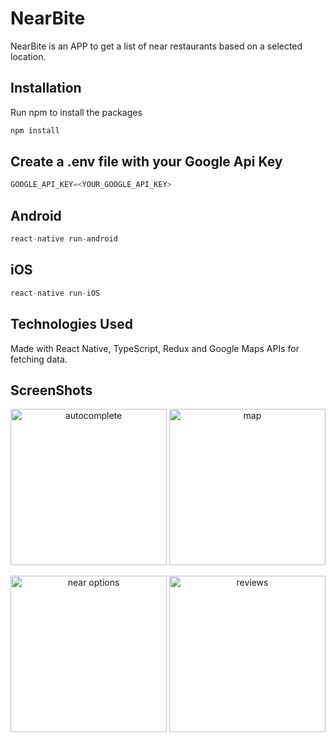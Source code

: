 # NearBite

NearBite is an APP to get a list of near restaurants based on a selected location.


## Installation

Run npm to install the packages

```bash
npm install
```

## Create a .env file with your Google Api Key

```python
GOOGLE_API_KEY=<YOUR_GOOGLE_API_KEY>
```


## Android
```python
react-native run-android
```

## iOS
```python
react-native run-iOS
```

## Technologies Used
Made with React Native, TypeScript, Redux and Google Maps APIs for fetching data.


## ScreenShots
<p align="center">
       <img src="https://i.ibb.co/NWMtXNN/Screenshot-1630893913.png" width="250" title="autocomplete">
      <img src="https://i.ibb.co/9qmCfRy/Screenshot-1630893935.png" width="250" title="map">
</p>
<p align="center">
      <img src="https://i.ibb.co/VYcC4yn/Screenshot-1630894785.png" width="250" title="near options">
     <img src="https://i.ibb.co/VL9Jqqq/Screenshot-1630893677.png" width="250" title="reviews">
</p> 
